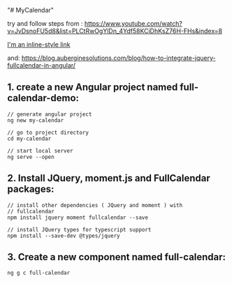 "# MyCalendar" 



try and follow steps from :
https://www.youtube.com/watch?v=JvDsnoFU5d8&list=PLCtRwOgYlDn_4Ydf58KCiDhKsZ76H-FHs&index=8

[I'm an inline-style link](https://www.google.com)

and:
https://blog.auberginesolutions.com/blog/how-to-integrate-jquery-fullcalendar-in-angular/


## 1. create a new Angular project named full-calendar-demo:
```
// generate angular project
ng new my-calendar

// go to project directory
cd my-calendar

// start local server
ng serve --open
```

## 2. Install JQuery, moment.js and FullCalendar packages:
```
// install other dependencies ( JQuery and moment ) with 
// fullcalendar
npm install jquery moment fullcalendar --save

// install JQuery types for typescript support
npm install --save-dev @types/jquery
```



## 3. Create a new component named full-calendar:
```
ng g c full-calendar
```


